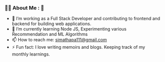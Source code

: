 ### :woman_technologist: About Me : 👋

- :telescope: I’m working as a Full Stack Developer and contributing to frontend and backend for building web applications.
- 🌱 I’m currently learning Node JS, Experimenting various Recommendation and ML Algorithms
- 📫 How to reach me: simathapa111@gmail.com
- ⚡ Fun fact: I love writing memoirs and blogs. Keeping track of my monthly learnings.
